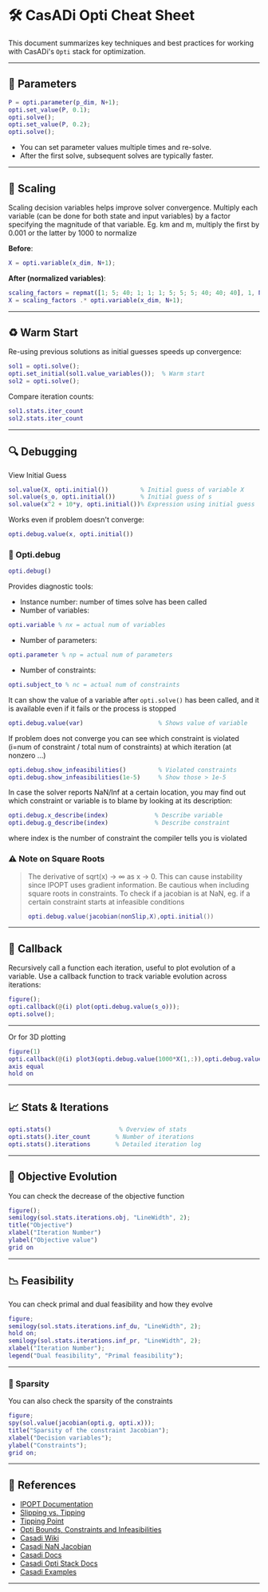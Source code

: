 # 🛠️ CasADi Opti Cheat Sheet

This document summarizes key techniques and best practices for working with CasADi's `Opti` stack for optimization.

---

## 📌 Parameters

```matlab
P = opti.parameter(p_dim, N+1);
opti.set_value(P, 0.1);
opti.solve();
opti.set_value(P, 0.2);
opti.solve();
```
- You can set parameter values multiple times and re-solve.
- After the first solve, subsequent solves are typically faster.
---
## 📏 Scaling
Scaling decision variables helps improve solver convergence.
Multiply each variable (can be done for both state and input variables) by a factor specifying the magnitude of that variable.
Eg. km and m, multiply the first by 0.001 or the latter by 1000 to normalize

**Before**:
```matlab
X = opti.variable(x_dim, N+1);
```
**After (normalized variables)**:
```matlab
scaling_factors = repmat([1; 5; 40; 1; 1; 1; 5; 5; 5; 40; 40; 40], 1, N+1);
X = scaling_factors .* opti.variable(x_dim, N+1);
```
---
## ♻️ Warm Start
Re-using previous solutions as initial guesses speeds up convergence:

```matlab
sol1 = opti.solve();
opti.set_initial(sol1.value_variables());  % Warm start
sol2 = opti.solve();
```
Compare iteration counts:
```matlab
sol1.stats.iter_count
sol2.stats.iter_count
```
---
## 🔍 Debugging
View Initial Guess
```matlab
sol.value(X, opti.initial())         % Initial guess of variable X
sol.value(s_o, opti.initial())       % Initial guess of s
sol.value(x^2 + 10*y, opti.initial())% Expression using initial guess
```
Works even if problem doesn't converge:

```matlab
opti.debug.value(x, opti.initial())
```

### 🧩 Opti.debug
```matlab
opti.debug()
```
Provides diagnostic tools:

- Instance number: number of times solve has been called
- Number of variables:
```matlab
opti.variable % nx = actual num of variables
```
- Number of parameters:
```matlab
opti.parameter % np = actual num of parameters
```
- Number of constraints: 
```matlab
opti.subject_to % nc = actual num of constraints
```

It can show the value of a variable after `opti.solve()` has been called, and it is available even if it fails or the process is stopped
```matlab
opti.debug.value(var)                     % Shows value of variable
```
If problem does not converge you can see which constraint is violated (i=num of constraint / total num of constraints) at which iteration (at nonzero …)
```matlab
opti.debug.show_infeasibilities()         % Violated constraints
opti.debug.show_infeasibilities(1e-5)     % Show those > 1e-5
```
In case the solver reports NaN/Inf at a certain location, you may find out which constraint or variable is to blame by looking at its description: 
```matlab
opti.debug.x_describe(index)             % Describe variable
opti.debug.g_describe(index)             % Describe constraint
```
where index is the number of constraint the compiler tells you is violated
### ⚠️ Note on Square Roots
>
>The derivative of sqrt(x) → ∞ as x → 0. This can cause instability since IPOPT uses gradient information. Be cautious when including square roots in constraints.
>To check if a jacobian is at NaN, eg. if a certain constraint starts at infeasible conditions
>```matlab
>opti.debug.value(jacobian(nonSlip,X),opti.initial())
>```
>
---
## 🔁 Callback
Recursively call a function each iteration, useful to plot evolution of a variable.
Use a callback function to track variable evolution across iterations:

```matlab
figure();
opti.callback(@(i) plot(opti.debug.value(s_o)));
opti.solve();
```
---
Or for 3D plotting
```matlab
figure(1)
opti.callback(@(i) plot3(opti.debug.value(1000*X(1,:)),opti.debug.value(1000*X(2,:)),opti.debug.value(1000*X(3,:))));
axis equal
hold on
```
---
## 📈 Stats & Iterations
```matlab
opti.stats()                   % Overview of stats
opti.stats().iter_count       % Number of iterations
opti.stats().iterations       % Detailed iteration log
```
---
## 🎯 Objective Evolution
You can check the decrease of the objective function 
```matlab
figure();
semilogy(sol.stats.iterations.obj, "LineWidth", 2);
title("Objective")
xlabel("Iteration Number")
ylabel("Objective value")
grid on 
```
---
## 📉 Feasibility
You can check primal and dual feasibility and how they evolve
```matlab
figure;
semilogy(sol.stats.iterations.inf_du, "LineWidth", 2);
hold on;
semilogy(sol.stats.iterations.inf_pr, "LineWidth", 2);
xlabel("Iteration Number");
legend("Dual feasibility", "Primal feasibility");
```
---
### 🧩 Sparsity
You can also check the sparsity of the constraints
```matlab
figure;
spy(sol.value(jacobian(opti.g, opti.x)));
title("Sparsity of the constraint Jacobian");
xlabel("Decision variables");
ylabel("Constraints");
grid on;
```
---
## 🧠 References

- [IPOPT Documentation](https://coin-or.github.io/Ipopt/)
- [Slipping vs. Tipping](https://mechanicsmap.psu.edu/websites/7_friction/7-2_slipping_vs_tipping/slippingvstipping.html)
- [Tipping Point](https://openoregon.pressbooks.pub/bodyphysics2ed/chapter/tipping-point/)
- [Opti Bounds, Constraints and Infeasibilities](https://groups.google.com/g/casadi-users/c/hX6bTw6lCSw)
- [Casadi Wiki](https://github.com/casadi/casadi/wiki/Onboarding-Guide)
- [Casadi NaN Jacobian](https://github.com/casadi/casadi/wiki/FAQ:-Why-am-I-getting-%22NaN-detected%22in-my-optimization%3F)
- [Casadi Docs](https://web.casadi.org/docs/)
- [Casadi Opti Stack Docs](https://web.casadi.org/docs/#document-opti)
- [Casadi Examples](https://web.casadi.org/blog/)

---